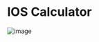 # IOS Calculator
![image](https://user-images.githubusercontent.com/99766307/173164363-3c0eff40-2bd1-4599-b3e1-a94ec7ff4ab2.png)
